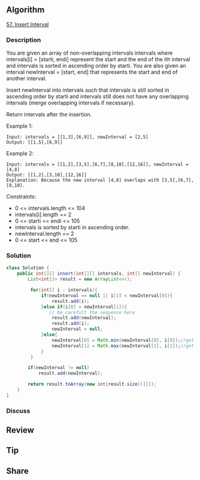 ## Algorithm

[57. Insert Interval](https://leetcode.com/problems/insert-interval/)

### Description

You are given an array of non-overlapping intervals intervals where intervals[i] = [starti, endi] represent the start and the end of the ith interval and intervals is sorted in ascending order by starti. You are also given an interval newInterval = [start, end] that represents the start and end of another interval.

Insert newInterval into intervals such that intervals is still sorted in ascending order by starti and intervals still does not have any overlapping intervals (merge overlapping intervals if necessary).

Return intervals after the insertion.


Example 1:

```
Input: intervals = [[1,3],[6,9]], newInterval = [2,5]
Output: [[1,5],[6,9]]
```

Example 2:

```
Input: intervals = [[1,2],[3,5],[6,7],[8,10],[12,16]], newInterval = [4,8]
Output: [[1,2],[3,10],[12,16]]
Explanation: Because the new interval [4,8] overlaps with [3,5],[6,7],[8,10].
```

Constraints:

- 0 <= intervals.length <= 104
- intervals[i].length == 2
- 0 <= starti <= endi <= 105
- intervals is sorted by starti in ascending order.
- newInterval.length == 2
- 0 <= start <= end <= 105

### Solution

```java
class Solution {
    public int[][] insert(int[][] intervals, int[] newInterval) {
        List<int[]> result = new ArrayList<>();

         for(int[] i : intervals){
             if(newInterval == null || i[1] < newInterval[0]){
                 result.add(i);
             }else if(i[0] > newInterval[1]){
                // be carefult the sequence here
                 result.add(newInterval);
                 result.add(i);
                 newInterval = null;
             }else{
                 newInterval[0] = Math.min(newInterval[0], i[0]);//get min
                 newInterval[1] = Math.max(newInterval[1], i[1]);//get max
             }
         }

        if(newInterval != null)
            result.add(newInterval);

        return result.toArray(new int[result.size()][]);
    }
}
```

### Discuss

## Review


## Tip


## Share

